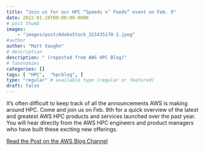```yaml
---
title: "Join us for our HPC “Speeds n’ Feeds” event on Feb. 9"
date: 2022-01-28T00:00:00-0800
# post thumb
images:
    - "images/post/AdobeStock_323435178-2.jpeg"
#author
author: "Matt Vaughn"
# description
description: " (reposted from AWS HPC Blog)"
# Taxonomies
categories: []
tags: [ "HPC",  "hpcblog", ]
type: "regular" # available type (regular or featured)
draft: false
---
```


It’s often difficult to keep track of all the announcements AWS is making around HPC. Come and join us on Feb. 9th for a quick overview of the latest and greatest AWS HPC products and services launched over the past year. You will hear directly from the AWS HPC engineers and product managers who have built these exciting new offerings.

<a href="https://aws.amazon.com/blogs/hpc/aws-hpc-speeds-n-feeds-event-feb-9/" class="btn btn-primary btn-lg active" role="button" aria-pressed="true" style="margin-top: 8px;">Read the Post on the AWS Blog Channel</a>